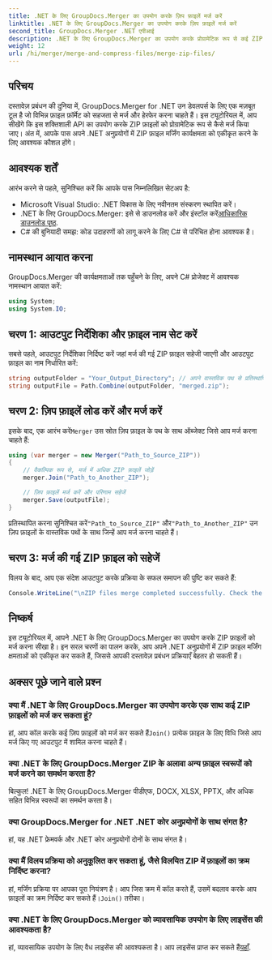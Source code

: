 ```yaml
---
title: .NET के लिए GroupDocs.Merger का उपयोग करके ज़िप फ़ाइलें मर्ज करें
linktitle: .NET के लिए GroupDocs.Merger का उपयोग करके ज़िप फ़ाइलें मर्ज करें
second_title: GroupDocs.Merger .NET एपीआई
description: .NET के लिए GroupDocs.Merger का उपयोग करके प्रोग्रामेटिक रूप से कई ZIP फ़ाइलों को मर्ज करने का तरीका जानें। यह चरण-दर-चरण ट्यूटोरियल पूर्वापेक्षाएँ शामिल करता है।
weight: 12
url: /hi/merger/merge-and-compress-files/merge-zip-files/
---
```

## परिचय

दस्तावेज़ प्रबंधन की दुनिया में, GroupDocs.Merger for .NET उन डेवलपर्स के लिए एक मज़बूत टूल है जो विभिन्न फ़ाइल फ़ॉर्मेट को सहजता से मर्ज और हेरफेर करना चाहते हैं। इस ट्यूटोरियल में, आप सीखेंगे कि इस शक्तिशाली API का उपयोग करके ZIP फ़ाइलों को प्रोग्रामेटिक रूप से कैसे मर्ज किया जाए। अंत में, आपके पास अपने .NET अनुप्रयोगों में ZIP फ़ाइल मर्जिंग कार्यक्षमता को एकीकृत करने के लिए आवश्यक कौशल होंगे।

## आवश्यक शर्तें

आरंभ करने से पहले, सुनिश्चित करें कि आपके पास निम्नलिखित सेटअप है:

- Microsoft Visual Studio: .NET विकास के लिए नवीनतम संस्करण स्थापित करें।
-  .NET के लिए GroupDocs.Merger: इसे से डाउनलोड करें और इंस्टॉल करें[आधिकारिक डाउनलोड पृष्ठ](https://releases.groupdocs.com/merger/net/).
- C# की बुनियादी समझ: कोड उदाहरणों को लागू करने के लिए C# से परिचित होना आवश्यक है।

## नामस्थान आयात करना

GroupDocs.Merger की कार्यक्षमताओं तक पहुँचने के लिए, अपने C# प्रोजेक्ट में आवश्यक नामस्थान आयात करें:

```csharp
using System;
using System.IO;
```

## चरण 1: आउटपुट निर्देशिका और फ़ाइल नाम सेट करें

सबसे पहले, आउटपुट निर्देशिका निर्दिष्ट करें जहां मर्ज की गई ZIP फ़ाइल सहेजी जाएगी और आउटपुट फ़ाइल का नाम निर्धारित करें:

```csharp
string outputFolder = "Your_Output_Directory"; // अपने वास्तविक पथ से प्रतिस्थापित करें
string outputFile = Path.Combine(outputFolder, "merged.zip");
```

## चरण 2: ज़िप फ़ाइलें लोड करें और मर्ज करें

 इसके बाद, एक आरंभ करें`Merger` उस स्रोत ज़िप फ़ाइल के पथ के साथ ऑब्जेक्ट जिसे आप मर्ज करना चाहते हैं:

```csharp
using (var merger = new Merger("Path_to_Source_ZIP"))
{
    // वैकल्पिक रूप से, मर्ज में अधिक ZIP फ़ाइलें जोड़ें
    merger.Join("Path_to_Another_ZIP");

    // ज़िप फ़ाइलें मर्ज करें और परिणाम सहेजें
    merger.Save(outputFile);
}
```

 प्रतिस्थापित करना सुनिश्चित करें`"Path_to_Source_ZIP"` और`"Path_to_Another_ZIP"` उन ज़िप फ़ाइलों के वास्तविक पथों के साथ जिन्हें आप मर्ज करना चाहते हैं।

## चरण 3: मर्ज की गई ZIP फ़ाइल को सहेजें

विलय के बाद, आप एक संदेश आउटपुट करके प्रक्रिया के सफल समापन की पुष्टि कर सकते हैं:

```csharp
Console.WriteLine("\nZIP files merge completed successfully. Check the output in {0}", outputFolder);
```

## निष्कर्ष

इस ट्यूटोरियल में, आपने .NET के लिए GroupDocs.Merger का उपयोग करके ZIP फ़ाइलों को मर्ज करना सीखा है। इन सरल चरणों का पालन करके, आप अपने .NET अनुप्रयोगों में ZIP फ़ाइल मर्जिंग क्षमताओं को एकीकृत कर सकते हैं, जिससे आपकी दस्तावेज़ प्रबंधन प्रक्रियाएँ बेहतर हो सकती हैं।

## अक्सर पूछे जाने वाले प्रश्न

### क्या मैं .NET के लिए GroupDocs.Merger का उपयोग करके एक साथ कई ZIP फ़ाइलों को मर्ज कर सकता हूं?

 हां, आप कॉल करके कई ज़िप फ़ाइलों को मर्ज कर सकते हैं`Join()` प्रत्येक फ़ाइल के लिए विधि जिसे आप मर्ज किए गए आउटपुट में शामिल करना चाहते हैं।

### क्या .NET के लिए GroupDocs.Merger ZIP के अलावा अन्य फ़ाइल स्वरूपों को मर्ज करने का समर्थन करता है?

बिल्कुल! .NET के लिए GroupDocs.Merger पीडीएफ, DOCX, XLSX, PPTX, और अधिक सहित विभिन्न स्वरूपों का समर्थन करता है।

### क्या GroupDocs.Merger for .NET .NET कोर अनुप्रयोगों के साथ संगत है?

हां, यह .NET फ्रेमवर्क और .NET कोर अनुप्रयोगों दोनों के साथ संगत है।

### क्या मैं विलय प्रक्रिया को अनुकूलित कर सकता हूं, जैसे विलयित ZIP में फ़ाइलों का क्रम निर्दिष्ट करना?

 हां, मर्जिंग प्रक्रिया पर आपका पूरा नियंत्रण है। आप जिस क्रम में कॉल करते हैं, उसमें बदलाव करके आप फ़ाइलों का क्रम निर्दिष्ट कर सकते हैं।`Join()` तरीका।

### क्या .NET के लिए GroupDocs.Merger को व्यावसायिक उपयोग के लिए लाइसेंस की आवश्यकता है?

 हां, व्यावसायिक उपयोग के लिए वैध लाइसेंस की आवश्यकता है। आप लाइसेंस प्राप्त कर सकते हैं[यहाँ](https://purchase.groupdocs.com/buy).